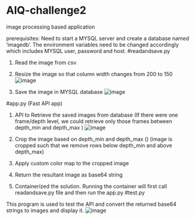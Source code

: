# AIQ-challenge2
image processing based application

prerequisites:
Need to start a MYSQL server and create a database named ‘imagedb’. The environment variables need to be changed accordingly which includes MYSQL user, password and host.
#readandsave.py

1. Read the image from csv
2. Resize the image so that column width changes from 200 to 150
![image](https://github.com/NeethuVenugopal/AIQ-challenge2/assets/23374413/790ffb9f-2c44-490e-bb9a-a78d10479215)
 
3. Save the image in MYSQL database
 ![image](https://github.com/NeethuVenugopal/AIQ-challenge2/assets/23374413/8dfaba97-7c3f-44a8-8b3e-76492b50325a)

#app.py (Fast API app)

1. API to Retrieve the saved images from database (If there were one frame/depth level, we could retrieve only those frames between depth_min and depth_max )
 ![image](https://github.com/NeethuVenugopal/AIQ-challenge2/assets/23374413/6ed25aaa-e046-4fd0-890d-31707a9d985a)

2. Crop the image based on depth_min and depth_max () (image is cropped such that we remove rows below depth_min and above depth_max)
3. Apply custom color map to the cropped image
4. Return the resultant image as base64 string
5. Containerized the solution. Running the container will first call readandsave.py file and then run the app.py
#test.py

This program is used to test the API and convert the returned base64 strings to images and display it.
![image](https://github.com/NeethuVenugopal/AIQ-challenge2/assets/23374413/f8d0f96c-15fc-4626-873d-d806a4ec8464)
 
